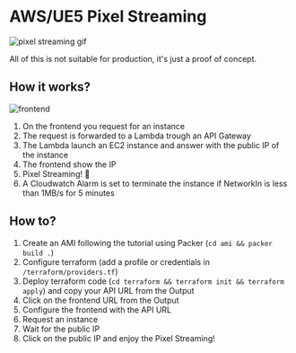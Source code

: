 # AWS/UE5 Pixel Streaming

![pixel streaming gif](https://github.com/louis-fiori/aws-ue5-pixel-streaming/blob/main/images/pixel_streaming_gif.gif?raw=true)

All of this is not suitable for production, it's just a proof of concept.

## How it works?
![frontend](https://github.com/louis-fiori/aws-ue5-pixel-streaming/blob/main/images/frontend_capture_1.png?raw=true)

1. On the frontend you request for an instance
2. The request is forwarded to a Lambda trough an API Gateway
3. The Lambda launch an EC2 instance and answer with the public IP of the instance
4. The frontend show the IP
5. Pixel Streaming! 🎉
6. A Cloudwatch Alarm is set to terminate the instance if NetworkIn is less than 1MB/s for 5 minutes

## How to?
1. Create an AMI following the tutorial using Packer (`cd ami && packer build .`)
2. Configure terraform (add a profile or credentials in `/terraform/providers.tf`)
3. Deploy terraform code (`cd terraform && terraform init && terraform apply`) and copy your API URL from the Output
4. Click on the frontend URL from the Output
5. Configure the frontend with the API URL
6. Request an instance
7. Wait for the public IP
8. Click on the public IP and enjoy the Pixel Streaming!
